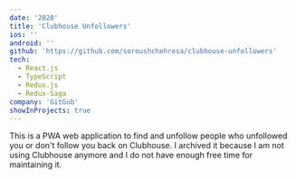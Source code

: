 ```yaml
---
date: '2020'
title: 'Clubhouse Unfollowers'
ios: ''
android: ''
github: 'https://github.com/soroushchehresa/clubhouse-unfollowers'
tech:
  - React.js
  - TypeScript
  - Redux.js
  - Redux-Saga
company: 'GitGub'
showInProjects: true
---
```


This is a PWA web application to find and unfollow people who unfollowed you or don't follow you back on Clubhouse.
I archived it because I am not using Clubhouse anymore and I do not have enough free time for maintaining it.

